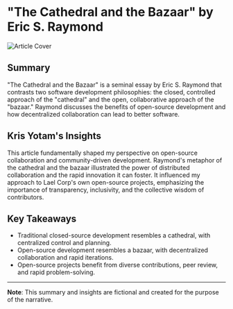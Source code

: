 # "The Cathedral and the Bazaar" by Eric S. Raymond

![Article Cover](images/cathedral-and-bazaar.jpg)

## Summary

"The Cathedral and the Bazaar" is a seminal essay by Eric S. Raymond that contrasts two software development philosophies: the closed, controlled approach of the "cathedral" and the open, collaborative approach of the "bazaar." Raymond discusses the benefits of open-source development and how decentralized collaboration can lead to better software.

## Kris Yotam's Insights

This article fundamentally shaped my perspective on open-source collaboration and community-driven development. Raymond's metaphor of the cathedral and the bazaar illustrated the power of distributed collaboration and the rapid innovation it can foster. It influenced my approach to Lael Corp's own open-source projects, emphasizing the importance of transparency, inclusivity, and the collective wisdom of contributors.

## Key Takeaways

- Traditional closed-source development resembles a cathedral, with centralized control and planning.
- Open-source development resembles a bazaar, with decentralized collaboration and rapid iterations.
- Open-source projects benefit from diverse contributions, peer review, and rapid problem-solving.

---

**Note**: This summary and insights are fictional and created for the purpose of the narrative.
